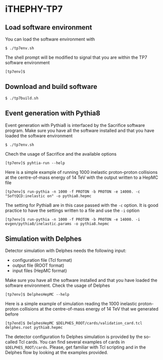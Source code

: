 # iTHEPHY-TP7

## Load software environment
You can load the software environment with

`$ ./tp7env.sh`

The shell prompt will be modified to signal that you are within the TP7 software environment

`[tp7env]$`

## Download and build software
`$ ./tp7build.sh`

## Event generation with Pythia8
Event generation with Pythia8 is interfaced by the Sacrifice software program.
Make sure you have all the software installed and that you have loaded the software environment

`$ ./tp7env.sh`

Chech the usage of Sacrifice and the available options

`[tp7env]$ pyhtia-run --help`

Here is a simple example of running 1000 inelastic proton-proton collisions at the centre-of-mass energy of 14 TeV with the output written to a HepMC file

`[tp7env]$ run-pythia -n 1000 -f PROTON -b PROTON -e 14000. -c "SoftQCD:inelastic on" -o pythia8.hepmc`

The setting for Pythia8 are in this case passed with the `-c` option. It is good practice to have the settings written to a file and use the `-i` option

`[tp7env]$ run-pythia -n 1000 -f PROTON -b PROTON -e 14000. -i evgen/pythia8/inelastic.params -o pythia8.hepmc`

## Simulation with Delphes
Detector simulation with Delphes needs the following input:
* configuration file (Tcl format)
* output file (ROOT format)
* input files (HepMC format)

Make sure you have all the software installed and that you have loaded the software environment.
Check the usage of Delphes

`[tp7env]$ DelphesHepMC --help`

Here is a simple example of simulation reading the 1000 inelastic proton-proton collisions at the centre-of-mass energy of 14 TeV that we generated before

`[tp7end]$ DelphesHepMC $DELPHES_ROOT/cards/validation_card.tcl delphes.root pythia8.hepmc`

The detector configuration fo Delphes simulation is provided by the so-called Tcl cards. You can find several examples of cards in `$DELPHES_ROOT/cards`. Please, get familiar with Tcl scripting and in the Delphes flow by looking at the examples provided.

